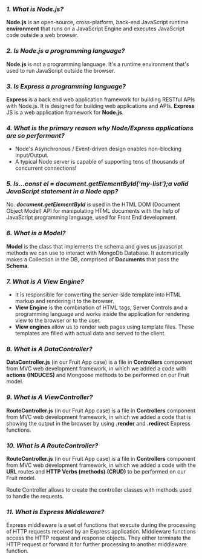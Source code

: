 ### _1. What is Node.js?_

**Node.js** is an open-source, cross-platform, back-end JavaScript runtime **environment** that runs on a JavaScript Engine and executes JavaScript code outside a web browser. 


### _2. Is Node.js a programming language?_

**Node.js** is not a programming language. It's a runtime environment that's used to run JavaScript outside the browser.


### _3. Is Express a programming language?_

**Express** is a back end web application framework for building RESTful APIs with Node.js. 
It is designed for building web applications and APIs.
**Express** JS is a web application framework for **Node.js**. 


### _4. What is the primary reason why Node/Express applications are so performant?_

- Node's Asynchronous / Event-driven design enables non-blocking Input/Output.
- A typical Node server is capable of supporting tens of thousands of concurrent connections!

### _5. Is...const el = document.getElementById('my-list');a valid JavaScript statement in a Node app?_

No.  **_document.getElementById_**  is used in the HTML DOM (Document Object Model) API for manipulating HTML documents with the help of JavaScript programming language, used for Front End development. 


### _6. What is a Model?_

**Model** is the class that implements the schema and gives us javascript methods we can use to interact with MongoDb Database. It automatically makes a Collection in the DB, comprised of **Documents** that pass the **Schema**.

### _7. What is A View Engine?_

- It is responsible for converting the server-side template into HTML markup and rendering it to the browser.
- **View Engine** is the combination of HTML tags, Server Controls and a programming language and works inside the application for rendering view to the browser or to the user. 
- **View engines** allow us to render web pages using template files. These templates are filled with actual data and served to the client. 

### _8. What is A DataController?_

**DataController.js** (in our Fruit App case) is a file in **Controllers** component from MVC web development framework, in which we added a code with **actions** **(INDUCES)** and Mongoose methods to be performed on our Fruit model. 

### _9. What is A ViewController?_

**RouteController.js** (in our Fruit App case) is a file in **Controllers** component from MVC web development framework, in which we added a code that is showing the output in the browser by using **.render** and **.redirect** Express functions. 

### _10. What is A RouteController?_

**RouteController.js** (in our Fruit App case) is a file in **Controllers** component from MVC web development framework, in which we added a code with the **URL** routes and **HTTP Verbs (methods)** **(CRUD)** to be performed on our Fruit model.

Route Controller allows to create the controller classes with methods used to handle the requests.


### _11. What is Express Middleware?_

Express middleware is a set of functions that execute during the processing of HTTP requests received by an Express application. Middleware functions access the HTTP request and response objects. They either terminate the HTTP request or forward it for further processing to another middleware function.

